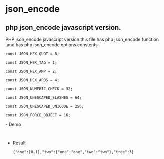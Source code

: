 # json_encode
## php json_encode javascript version.
<p>PHP json_encode javascript version.this file has php json_encode function ,and has php json_encode options constents</p>
<p><code>const JSON_HEX_QUOT = 8;</code></p>
<p><code>const JSON_HEX_TAG = 1;</code></p>
<p><code>const JSON_HEX_AMP = 2;</code></p>
<p><code>const JSON_HEX_APOS = 4;</code></p>
<p><code>const JSON_NUMERIC_CHECK = 32;</code></p>
<p><code>const JSON_UNESCAPED_SLASHES = 64;</code></p>
<p><code>const JSON_UNESCAPED_UNICODE = 256;</code></p>
<p><code>const JSON_FORCE_OBJECT = 16;</code></code></p>
- Demo
<pre><code><script src="./json_encode.min.js"></script>
<script>
  var arr = new Array;
  arr['one'] = new Array;
  arr['one'][0] = 0;
  arr['one'][1] = 1;
  arr['two'] = new Array;
  arr['two']['one'] = 'one';
  arr['two']['two'] = 'two';
  arr['tree'] = 3;
  console.log(json_encode(arr));
<p><code></script></code></pre>

* Result
  <pre><code>{"one":[0,1],"two":{"one":"one","two":"two"},"tree":3}</code></pre>

